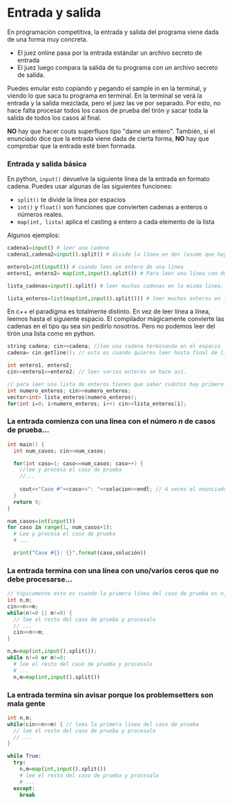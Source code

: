 # Entrada y salida

En programación competitiva, la entrada y salida del programa viene dada de una forma muy concreta.
- El juez online pasa por la entrada estándar un archivo secreto de entrada
- El juez luego compara la salida de tu programa con un archivo secreto de salida.

Puedes emular esto copiando y pegando el sample in en la terminal, y viendo lo que saca tu programa en terminal. En la terminal se verá la entrada y la salida mezclada, pero el juez las ve por separado. Por esto, no hace falta procesar todos los casos de prueba del tirón y sacar toda la salida de todos los casos al final.

**NO** hay que hacer couts superfluos tipo "dame un entero". También, si el enunciado dice que la entrada viene dada de cierta forma, **NO** hay que comprobar que la entrada esté bien formada.

### Entrada y salida básica

En python, ``input()`` devuelve la siguiente línea de la entrada en formato cadena. Puedes usar algunas de las siguientes funciones:
- ``split()`` te divide la línea por espacios
- ``int()`` y ``float()`` son funciones que convierten cadenas a enteros o números reales.
- ``map(int, lista)`` aplica el casting a entero a cada elemento de la lista

Algunos ejemplos:

```python 
cadena1=input() # leer una cadena
cadena1,cadena2=input().split() # divide la línea en dos (asume que hay exactamente un espacio en la línea)

entero1=int(input()) # cuando lees un entero de una línea
entero1, entero2= map(int,input().split()) # Para leer una línea con dos enteros

lista_cadenas=input().split() # leer muchas cadenas en la misma línea, separadas por espacios

lista_enteros=list(map(int,input().split())) # leer muchos enteros en la misma línea
```

En c++ el paradigma es totalmente distinto. En vez de leer línea a línea, leemos hasta el siguiente espacio. El compilador mágicamente convierte las cadenas en el tipo qu sea sin pedirlo nosotros. Pero no podemos leer del tirón una lista como en python.

```c++
string cadena; cin>>cadena; //lee una cadena terminando en el espacio
cadena= cin.getline(); // esto es cuando quieres leer hasta final de línea

int entero1, entero2;
cin>>entero1>>entero2; // leer varios enteros se hace así.

// para leer una lista de enteros tienes que saber cuántos hay primero. Casi siempre te lo da el enunciado.
int numero_enteros; cin>>numero_enteros;
vector<int> lista_enteros(numero_enteros);
for(int i=0; i<numero_enteros; i++) cin>>lista_enteros[i];
```

### La entrada comienza con una linea con el número $n$ de casos de prueba...
```c++
int main() {
  int num_casos; cin>>num_casos;

  for(int caso=1; caso<=num_casos; caso++) {
    //lee y procesa el caso de prueba
    //...
    
    cout<<"Case #"<<caso<<": "<<solucion<<endl; // A veces el enunciado te pide dar el caso de prueba. Otras no.
  }
  return 0;
}
```

```python
num_casos=int(input())
for caso in range(1, num_casos+1):
  # Lee y procesa el caso de prueba
  # ...

  print("Case #{}: {}".format(caso,solución))
```

### La entrada termina con una línea con uno/varios ceros que no debe procesarse...

```c++
// tipicamente esto es cuando la primera línea del caso de prueba es n, o m>0
int n,m;
cin>>n>>m;
while(n!=0 || m!=0) {
  // lee el resto del caso de prueba y procesalo
  // ...
  cin>>n>>m;
}
```
```python
n,m=map(int,input().split());
while n!=0 or m!=0:
  # lee el resto del caso de prueba y procesalo
  # ...
  n,m=map(int,input().split())
```

### La entrada termina sin avisar porque los problemsetters son mala gente

```c++
int n,m;
while(cin>>n>>m) { // lees la primera línea del caso de prueba
  // lee el resto del caso de prueba y procesalo
  // ...
}
```
```python
while True:
  try:
    n,m=map(int,input().split())
    # lee el resto del caso de prueba y procesalo
    # ...
  except:
    break
```